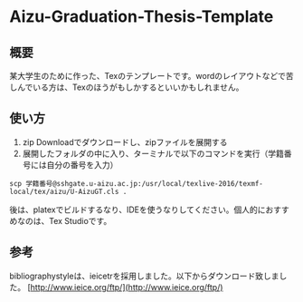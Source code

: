 # Aizu-Graduation-Thesis-Template

## 概要
某大学生のために作った、Texのテンプレートです。wordのレイアウトなどで苦しんでいる方は、Texのほうがもしかするといいかもしれません。

## 使い方
1. zip Downloadでダウンロードし、zipファイルを展開する
2. 展開したフォルダの中に入り、ターミナルで以下のコマンドを実行（学籍番号には自分の番号を入力）
```shell
scp 学籍番号@sshgate.u-aizu.ac.jp:/usr/local/texlive-2016/texmf-local/tex/aizu/U-AizuGT.cls .
```
後は、platexでビルドするなり、IDEを使うなりしてください。個人的におすすめなのは、Tex Studioです。

## 参考
bibliographystyleは、ieicetrを採用しました。以下からダウンロード致しました。
[http://www.ieice.org/ftp/](http://www.ieice.org/ftp/)

